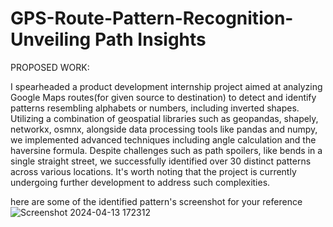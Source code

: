 # GPS-Route-Pattern-Recognition-Unveiling Path Insights

PROPOSED WORK:

I spearheaded a product development internship project aimed at analyzing Google Maps routes(for given source to destination) to detect and identify patterns resembling alphabets or numbers, including inverted shapes. Utilizing a combination of geospatial libraries such as geopandas, shapely, networkx, osmnx, alongside data processing tools like pandas and numpy, we implemented advanced techniques including angle calculation and the haversine formula. Despite challenges such as path spoilers, like bends in a single straight street, we successfully identified over 30 distinct patterns across various locations. It's worth noting that the project is currently undergoing further development to address such complexities.

here are some of the identified pattern's screenshot for your reference
![Screenshot 2024-04-13 172312](https://github.com/abinaya77/GPS-Route-Pattern-Recognition-Unveiling-Path-Insights-/assets/106723283/77ba263b-f9b2-4eab-b831-793d08bc623f)




